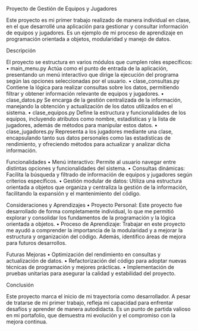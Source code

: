 Proyecto de Gestión de Equipos y Jugadores

Este proyecto es mi primer trabajo realizado de manera individual en clase, en el que desarrollé una aplicación para gestionar y consultar información de equipos y jugadores. Es un ejemplo de mi proceso de aprendizaje en programación orientada a objetos, modularidad y manejo de datos.

Descripción

El proyecto se estructura en varios módulos que cumplen roles específicos:
	•	main_menu.py
Actúa como el punto de entrada de la aplicación, presentando un menú interactivo que dirige la ejecución del programa según las opciones seleccionadas por el usuario.
	•	clase_consultas.py
Contiene la lógica para realizar consultas sobre los datos, permitiendo filtrar y obtener información relevante de equipos y jugadores.
	•	clase_datos.py
Se encarga de la gestión centralizada de la información, manejando la obtención y actualización de los datos utilizados en el sistema.
	•	clase_equipos.py
Define la estructura y funcionalidades de los equipos, incluyendo atributos como nombre, estadísticas y la lista de jugadores, además de métodos para manipular estos datos.
	•	clase_jugadores.py
Representa a los jugadores mediante una clase, encapsulando tanto sus datos personales como las estadísticas de rendimiento, y ofreciendo métodos para actualizar y analizar dicha información.

Funcionalidades
	•	Menú interactivo:
Permite al usuario navegar entre distintas opciones y funcionalidades del sistema.
	•	Consultas dinámicas:
Facilita la búsqueda y filtrado de información de equipos y jugadores según criterios específicos.
	•	Gestión modular de datos:
Utiliza una estructura orientada a objetos que organiza y centraliza la gestión de la información, facilitando la expansión y el mantenimiento del código.

Consideraciones y Aprendizajes
	•	Proyecto Personal:
Este proyecto fue desarrollado de forma completamente individual, lo que me permitió explorar y consolidar los fundamentos de la programación y la lógica orientada a objetos.
	•	Proceso de Aprendizaje:
Trabajar en este proyecto me ayudó a comprender la importancia de la modularidad y a mejorar la estructura y organización del código. Además, identifico áreas de mejora para futuros desarrollos.

Futuras Mejoras
	•	Optimización del rendimiento en consultas y actualización de datos.
	•	Refactorización del código para adoptar nuevas técnicas de programación y mejores prácticas.
	•	Implementación de pruebas unitarias para asegurar la calidad y estabilidad del proyecto.

Conclusión

Este proyecto marca el inicio de mi trayectoria como desarrollador. A pesar de tratarse de mi primer trabajo, refleja mi capacidad para enfrentar desafíos y aprender de manera autodidacta. Es un punto de partida valioso en mi portafolio, que demuestra mi evolución y el compromiso con la mejora continua.
